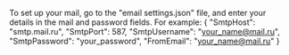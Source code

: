 To set up your mail, go to the "email settings.json" file, and enter your details in the mail and password fields.
For example:
{
  "SmtpHost": "smtp.mail.ru",
  "SmtpPort": 587,
  "SmtpUsername": "your_name@mail.ru",
  "SmtpPassword": "your_password",
  "FromEmail": "your_name@mail.ru"
}
